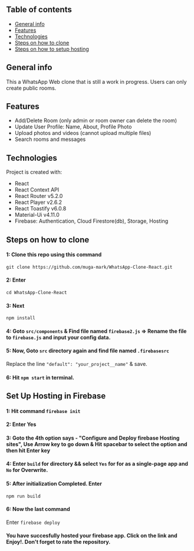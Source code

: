 ## Table of contents
* [General info](#general-info)
* [Features](#features)
* [Technologies](#technologies)
* [Steps on how to clone](#clone)
* [Steps on how to setup hosting](#hosting)

## General info
This a WhatsApp Web clone that is still a work in progress. Users can only create public rooms.

## Features
* Add/Delete Room (only admin or room owner can delete the room)
* Update User Profile: Name, About, Profile Photo
* Upload photos and videos (cannot upload multiple files)
* Search rooms and messages

## Technologies
Project is created with:
* React
* React Context API
* React Router v5.2.0
* React Player v2.6.2
* React Toastify v6.0.8
* Material-Ui v4.11.0
* Firebase: Authentication, Cloud Firestore(db), Storage, Hosting

## Steps on how to clone
#### 1: Clone this repo using this command 
`git clone https://github.com/muga-mark/WhatsApp-Clone-React.git`

#### 2: Enter 
`cd WhatsApp-Clone-React`

#### 3: Next
`npm install`

#### 4: Goto `src/components` & Find file named `firebase2.js` => Rename the file to `firebase.js` and input your config data.

#### 5: Now, Goto `src` directory again and find file named `.firebasesrc`
Replace the line `"default": "your_project__name"` & save.

#### 6: Hit `npm start` in terminal. 


## Set Up Hosting in Firebase

#### 1: Hit command `firebase init`

#### 2: Enter Yes

#### 3: Goto the 4th option says - "Configure and Deploy firebase Hosting sites", Use Arrow key to go down & Hit spacebar to select the option and then hit Enter key

#### 4: Enter `build` for directory && select `Yes` for for as a single-page app and `No` for Overwrite.

#### 5: After initialization Completed. Enter 
`npm run build`

#### 6: Now the last command
Enter `firebase deploy`

#### You have succesfully hosted your firebase app. Click on the link and Enjoy!. Don't forget to rate the repository.